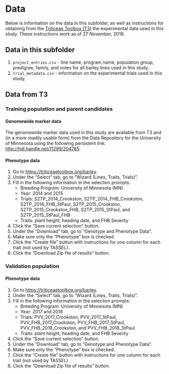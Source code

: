 
<!-- README.md is generated from README.Rmd. Please edit that file -->

# Data

Below is information on the data in this subfolder, as well as
instructions for obtaining from the [Triticeae Toolbox
(T3)](https://triticeaetoolbox.org/barley) the experimental data used in
this study. These instructions work as of 27 November, 2018.

## Data in this subfolder

1.  `project_entries.csv` - line name, program name, population group,
    predigree, family, and notes for all barley lines used in this
    study.
2.  `trial_metadata.csv` - information on the experimental trials used
    in this study.

## Data from T3

### Training population and parent candidates

#### Genomewide marker data

The genomewide marker data used in this study are available from T3 and
(in a more readily usable form) from the Data Repository for the
University of Minnesota using the following persistent link:
<http://hdl.handle.net/11299/204785>.

#### Phenotype data

1.  Go to <https://triticeaetoolbox.org/barley>.
2.  Under the “Select” tab, go to “Wizard (Lines, Traits, Trials)”.
3.  Fill in the following information in the selection prompts:
      - Breeding Program: University of Minnesota (MN)
      - Year: 2014 and 2015
      - Trials: S2TP\_2014\_Crookston, S2TP\_2014\_FHB\_Crookston,
        S2TP\_2014\_FHB\_StPaul, S2TP\_2015\_Crookston,
        S2TP\_2015\_Crookston\_FHB, S2TP\_2015\_StPaul, and
        S2TP\_2015\_StPaul\_FHB
      - Traits: plant height, heading date, and FHB Severity
4.  Click the “Save current selection” button.
5.  Under the “Download” tab, go to “Genotype and Phenotype Data”.
6.  Make sure only the “Phenotype” box is checked.
7.  Click the “Create file” button with instructions for one column for
    each trait (not used by TASSEL).
8.  Click the “Download Zip file of results” button.

### Validation population

#### Phenotype data

1.  Go to <https://triticeaetoolbox.org/barley>.
2.  Under the “Select” tab, go to “Wizard (Lines, Traits, Trials)”.
3.  Fill in the following information in the selection prompts:
      - Breeding Program: University of Minnesota (MN)
      - Year: 2017 and 2018
      - Trials: PVV\_2017\_Crookston, PVV\_2017\_StPaul,
        PVV\_FHB\_2017\_Crookston, PVV\_FHB\_2017\_StPaul,
        PVV\_FHB\_2018\_Crookston, and PVV\_FHB\_2018\_StPaul
      - Traits: plant height, heading date, and FHB Severity
4.  Click the “Save current selection” button.
5.  Under the “Download” tab, go to “Genotype and Phenotype Data”.
6.  Make sure only the “Phenotype” box is checked.
7.  Click the “Create file” button with instructions for one column for
    each trait (not used by TASSEL).
8.  Click the “Download Zip file of results” button.

